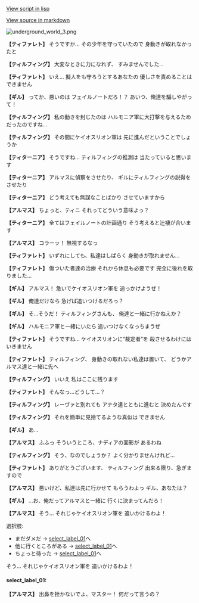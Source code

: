 [View script in lisp](../scripts/101001050.txt)

[View source in markdown](101001050.md)

![underground_world_3.png](../images/backgrounds/underground_world_3.png)

**【ティファレト】**
そうですか…
その少年を守っていたので
身動きが取れなかったと

**【ティルフィング】**
大変なときに力になれず、
すみませんでした…

**【ティファレト】**
いえ…
擬人をも守ろうとするあなたの
優しさを責めることはできません

**【ギル】**
ってか、悪いのは
フェイルノートだろ！？
あいつ、俺達を騙しやがって！

**【ティルフィング】**
私の動きを封じたのは
ハルモニア軍に大打撃を与えるため
だったのですね…

**【ティルフィング】**
その間にケイオスリオン軍は
先に進んだということでしょうか

**【ティターニア】**
そうですね…
ティルフィングの推測は
当たっていると思います

**【ティターニア】**
アルマスに偵察をさせたり、
ギルにティルフィングの説得を
させたり

**【ティターニア】**
どう考えても無謀なことばかり
させていますから

**【アルマス】**
ちょっと、ティニ
それってどういう意味よっ？

**【ティターニア】**
全てはフェイルノートの計画通り
そう考えると辻褄が合います

**【アルマス】**
コラーッ！
無視するなっ

**【ティファレト】**
いずれにしても、私達はしばらく
身動きが取れません…

**【ティファレト】**
傷ついた者達の治療
それから休息も必要です
完全に後れを取りました…

**【ギル】**
アルマス！
急いでケイオスリオン軍を
追っかけようぜ！

**【ギル】**
俺達だけなら
急げば追いつけるだろっ？

**【ギル】**
そ…そうだ！
ティルフィングさんも、
俺達と一緒に行かねえか？

**【ギル】**
ハルモニア軍と一緒にいたら
追いつけなくなっちまうぜ

**【ティファレト】**
そうですね…
ケイオスリオンに“裁定者”を
殺させるわけにはいきません

**【ティファレト】**
ティルフィング、
身動きの取れない私達は置いて、
どうかアルマス達と一緒に先へ

**【ティルフィング】**
いいえ
私はここに残ります

**【ティファレト】**
そんなっ…どうして…？

**【ティルフィング】**
レーヴァと別れても
アナタ達とともに進むと
決めたんです

**【ティルフィング】**
それを簡単に見捨てるような真似は
できません

**【ギル】**
あ…

**【アルマス】**
ふふっ
そういうところ、ナディアの面影が
あるわね

**【ティルフィング】**
そう、なのでしょうか？
よく分かりませんけれど…

**【ティファレト】**
ありがとうございます、
ティルフィング
出来る限り、急ぎますので

**【アルマス】**
悪いけど、私達は先に行かせて
もらうわよっ
ギル、あなたは？

**【ギル】**
…お、俺だってアルマスと一緒に
行くに決まってんだろ！

**【アルマス】**
そう…
それじゃケイオスリオン軍を
追いかけるわよ！

選択肢:
- まだダメだ → [select_label_01](#select_label_01)へ
- 他に行くところがある → [select_label_01](#select_label_01)へ
- ちょっと待った → [select_label_01](#select_label_01)へ

そう…
それじゃケイオスリオン軍を
追いかけるわよ！

#### select_label_01:

**【アルマス】**
出鼻を挫かないでよ、マスター！
何だって言うの？